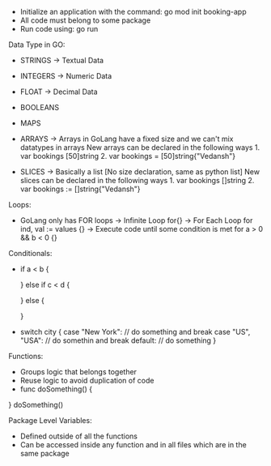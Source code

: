 - Initialize an application with the command: go mod init booking-app
- All code must belong to some package
- Run code using: go run

Data Type in GO:
- STRINGS   -> Textual Data
- INTEGERS  -> Numeric Data
- FLOAT     -> Decimal Data
- BOOLEANS
- MAPS
- ARRAYS    -> Arrays in GoLang have a fixed size and we can't mix datatypes in arrays
            New arrays can be declared in the following ways
            1. var bookings [50]string
            2. var bookings = [50]string{"Vedansh"}

- SLICES    -> Basically a list [No size declaration, same as python list]
            New slices can be declared in the following ways
            1. var bookings []string
            2. var bookings := []string{"Vedansh"}


Loops:

- GoLang only has FOR loops
    -> Infinite Loop        for{}
    -> For Each Loop    for ind, val := values {}
    -> Execute code until some condition is met     for a > 0 && b < 0 {}  


Conditionals:

- if a < b {

    }  else if c < d {

    } else {

    }
- switch city {
    case "New York": // do something and break
    case "US", "USA": // do somethin and break
    default: // do something
}


Functions:

- Groups logic that belongs together
- Reuse logic to avoid duplication of code
- func doSomething() <return type>{

}
 doSomething()


 Package Level Variables:

 - Defined outside of all the functions
 - Can be accessed inside any function and in all files which are in the same package



